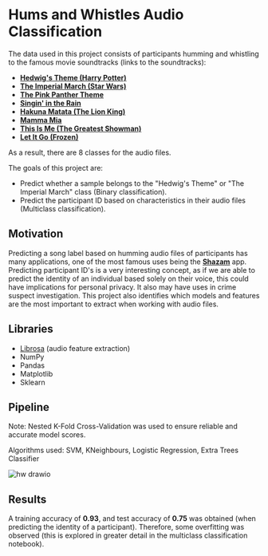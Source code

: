 # Hums and Whistles Audio Classification

The data used in this project consists of participants humming and whistling to the
famous movie soundtracks (links to the soundtracks):

 - [**Hedwig's Theme (Harry Potter)**](https://www.youtube.com/watch?v=wtHra9tFISY)
 - [**The Imperial March (Star Wars)**](https://www.youtube.com/watch?v=B_iFRoJJLzc)
 - [**The Pink Panther Theme**](https://www.youtube.com/watch?v=VyZiIuMufTA)
 - [**Singin' in the Rain**](https://www.youtube.com/watch?v=StB2WR4Hwdo)
 - [**Hakuna Matata (The Lion King)**](https://www.youtube.com/watch?v=MBIWFTXQbi4)
 - [**Mamma Mia**](https://www.youtube.com/watch?v=unfzfe8f9NI)
 - [**This Is Me (The Greatest Showman)**](https://www.youtube.com/watch?v=CjxugyZCfuw)
 - [**Let It Go (Frozen)**](https://www.youtube.com/watch?v=L0MK7qz13bU)

As a result, there are 8 classes for the audio files.

The goals of this project are:
- Predict whether a sample belongs to the "Hedwig's Theme" or "The Imperial March" class (Binary classification).
- Predict the participant ID based on characteristics in their audio files (Multiclass classification).

## Motivation

Predicting a song label based on humming audio files of participants has many applications,
one of the most famous uses being the [**Shazam**](https://www.shazam.com/gb) app.
Predicting participant ID's is a very interesting concept, as if we are able to predict 
the identity of an individual based solely on their voice, this could have 
implications for personal privacy. It also may have uses in crime suspect investigation.
This project also identifies which models and features are the most important to
extract when working with audio files.

## Libraries

- [Librosa](https://librosa.org/doc/latest/index.html) (audio feature extraction)
- NumPy
- Pandas
- Matplotlib
- Sklearn


## Pipeline

Note: Nested K-Fold Cross-Validation was used to ensure reliable and accurate model
scores.

Algorithms used: SVM, KNeighbours, Logistic Regression, Extra Trees Classifier

![hw drawio](https://user-images.githubusercontent.com/50938851/151633170-05a22b7d-70dc-44e1-9907-7f5151f646ff.png)

## Results

A training accuracy of **0.93**, and test accuracy of **0.75** was obtained (when predicting
the identity of a participant). Therefore, some overfitting was observed (this is
explored in greater detail in the multiclass classification notebook).

